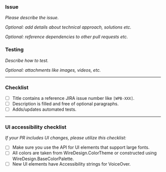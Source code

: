 <!--do not remove the jira markers to link tickets automatically -->
<!--jira-description-action-hidden-marker-start-->

<!--jira-description-action-hidden-marker-end-->

### Issue

_Please describe the issue._

_Optional: add details about technical approach, solutions etc._

_Optional: reference dependencies to other pull requests etc._


### Testing

_Describe how to test._

_Optional: attachments like images, videos, etc._

---

### Checklist

- [ ] Title contains a reference JIRA issue number like `[WPB-XXX]`.
- [ ] Description is filled and free of optional paragraphs.
- [ ] Adds/updates automated tests.

---

### UI accessibility checklist

_If your PR includes UI changes, please utilize this checklist:_
- [ ] Make sure you use the API for UI elements that support large fonts.
- [ ] All colors are taken from WireDesign.ColorTheme or constructed using WireDesign.BaseColorPalette.
- [ ] New UI elements have Accessibility strings for VoiceOver.
